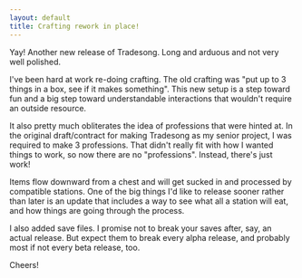 ```yaml
---
layout: default
title: Crafting rework in place!
---
```


Yay! Another new release of Tradesong. Long and arduous and not very well polished.

I've been hard at work re-doing crafting. The old crafting was "put up to 3 things in a box, see if it makes something". This new setup is a step toward fun and a big step toward understandable interactions that wouldn't require an outside resource.

It also pretty much obliterates the idea of professions that were hinted at. In the original draft/contract for making Tradesong as my senior project, I was required to make 3 professions. That didn't really fit with how I wanted things to work, so now there are no "professions". Instead, there's just work!

Items flow downward from a chest and will get sucked in and processed by compatible stations. One of the big things I'd like to release sooner rather than later is an update that includes a way to see what all a station will eat, and how things are going through the process. 

I also added save files. I promise not to break your saves after, say, an actual release. But expect them to break every alpha release, and probably most if not every beta release, too.

Cheers!